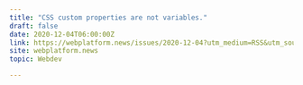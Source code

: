 ```yaml
---
title: "CSS custom properties are not variables."
draft: false
date: 2020-12-04T06:00:00Z
link: https://webplatform.news/issues/2020-12-04?utm_medium=RSS&utm_source=hune
site: webplatform.news
topic: Webdev  

---
```

